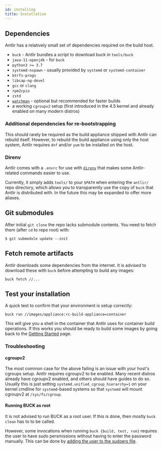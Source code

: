 ```yaml
---
id: installing
title: Installation
---
```


## Dependencies

Antlir has a relatively small set of dependencies required on the build host.

- `buck` - Antlir bundles a script to download buck in `tools/buck`
- `java-11-openjdk` - for `buck`
- `python3 >= 3.7`
- `systemd-nspawn` - usually provided by `systemd` or `systemd-container`
- `btrfs-progs`
- `libcap-ng-devel`
- `gcc` or `clang`
- `rpm2cpio`
- `zstd`
- [`watchman`](https://facebook.github.io/watchman/docs/install.html) - optional but recommended for faster builds
- a working `cgroupv2` setup (first introduced in the 4.5 kernel and already enabled on many modern distros)

### Additional dependencies for re-bootstrapping

This should rarely be required as the build appliance shipped with Antlir can rebuild itself. However, to rebuild the build appliance using only the host system, Antlir requires `dnf` and/or `yum` to be installed on the host.

### Direnv

Antlir comes with a `.envrc` for use with [`direnv`](https://direnv.net/) that makes some Antlir-related commands easier to use.

Currently, it simply adds `tools/` to your `$PATH` when entering the `antlir/` repo directory, which allows you to transparently use the copy of `buck` that Antlir is distributed with. In the future this may be expanded to offer more aliases.

## Git submodules

After initial `git clone` the repo lacks submodule contents. You need to fetch them (after `cd` to repo root) with:

```
$ git submodule update --init
```

## Fetch remote artifacts

Antlir downloads some dependencies from the internet. It is advised to download these with `buck` before attempting to build any images:

```
buck fetch //...
```

## Test your installation

A quick test to confirm that your environment is setup correctly:

```
buck run //images/appliance:rc-build-appliance=container
```

This will give you a shell in the container that Antlir uses for container build operations. If this works you should be ready to build some images by going back to the [Getting Started](getting_started.md) page.

### Troubleshooting

#### cgroupv2

The most common case for the above failing is an issue with your host's cgroups setup. Antlir requires cgroupv2 to be enabled. Many recent distros already have cgroupv2 enabled, and others should have guides to do so. Usually this is just setting `systemd.unified_cgroup_hierarchy=1` on your kernel cmdline for `systemd`-based systems so that `systemd` will mount cgroupv2 at `/sys/fs/cgroup`.

#### Running BUCK as root

It is not advised to run BUCK as a root user. If this is done, then mostly `buck clean` has to to be called.

However, some invocations when running `buck {build, test, run}` requires the user to have sudo persmissions without having to enter the password manually. This can be done by [adding the user to the sudoers file](https://linuxize.com/post/how-to-add-user-to-sudoers-in-ubuntu/#adding-user-to-the-sudoers-file).
